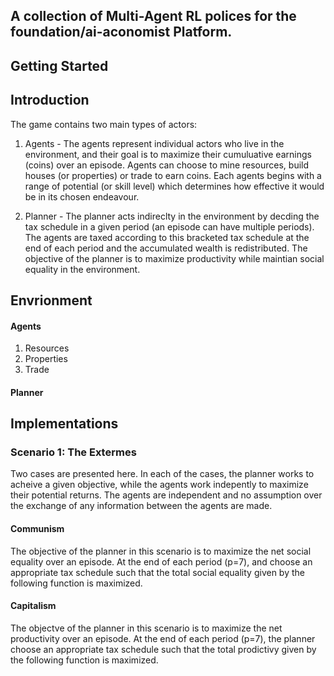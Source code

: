 ## A collection of Multi-Agent RL polices for the foundation/ai-aconomist Platform.

## Getting Started

## Introduction 

The game contains two main types of actors:

1. Agents - The agents represent individual actors who live in the environment, and their goal is to maximize their cumuluative earnings (coins) over an episode. Agents can choose to mine resources, build houses (or properties) or trade to earn coins. Each agents begins with a range of potential (or skill level) which determines how effective it would be in its chosen endeavour.

2. Planner - The planner acts indireclty in the environment by decding the tax schedule in a given period (an episode can have multiple periods). The agents are taxed according to this bracketed tax schedule at the end of each period and the accumulated wealth is redistributed. The objective of the planner is to maximize productivity while maintian social equality in the environment. 

## Envrionment

#### Agents 

1. Resources 
2. Properties 
3. Trade 

#### Planner 

## Implementations

### Scenario 1: The Extermes 

Two cases are presented here. In each of the cases, the planner works to acheive a given objective, while the agents work indepently to maximize their potential returns. The agents are independent and no assumption over the exchange of any information between the agents are made.  

#### Communism 

The objective of the planner in this scenario is to maximize the net social equality over an episode. At the end of each period (p=7), and choose an appropriate tax schedule such that the total social equality given by the following function is maximized. 

#### Capitalism 

The objectve of the planner in this scenario is to maximize the net productivity over an episode. At the end of each period (p=7), the planner choose an appropriate tax schedule such that the total prodictivy given by the following function is maximized. 
